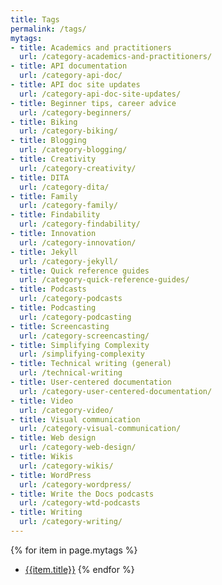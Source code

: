 ```yaml
---
title: Tags
permalink: /tags/
mytags:
- title: Academics and practitioners
  url: /category-academics-and-practitioners/
- title: API documentation
  url: /category-api-doc/
- title: API doc site updates
  url: /category-api-doc-site-updates/
- title: Beginner tips, career advice
  url: /category-beginners/
- title: Biking
  url: /category-biking/
- title: Blogging
  url: /category-blogging/
- title: Creativity
  url: /category-creativity/
- title: DITA
  url: /category-dita/
- title: Family
  url: /category-family/
- title: Findability
  url: /category-findability/
- title: Innovation
  url: /category-innovation/
- title: Jekyll
  url: /category-jekyll/
- title: Quick reference guides
  url: /category-quick-reference-guides/
- title: Podcasts
  url: /category-podcasts
- title: Podcasting
  url: /category-podcasting
- title: Screencasting
  url: /category-screencasting/
- title: Simplifying Complexity
  url: /simplifying-complexity
- title: Technical writing (general)
  url: /technical-writing
- title: User-centered documentation
  url: /category-user-centered-documentation/
- title: Video
  url: /category-video/
- title: Visual communication
  url: /category-visual-communication/
- title: Web design
  url: /category-web-design/
- title: Wikis
  url: /category-wikis/
- title: WordPress
  url: /category-wordpress/
- title: Write the Docs podcasts
  url: /category-wtd-podcasts
- title: Writing
  url: /category-writing/
---
```


{% for item in page.mytags %}
* [{{item.title}}]({{item.url}})
{% endfor %}
